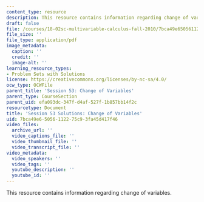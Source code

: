 ```yaml
---
content_type: resource
description: This resource contains information regarding change of variables.
draft: false
file: /courses/18-02sc-multivariable-calculus-fall-2010/7bca49e65056112275c93fa45d417f46_MIT18_02SC_pb_53_comb.pdf
file_size: ''
file_type: application/pdf
image_metadata:
  caption: ''
  credit: ''
  image-alt: ''
learning_resource_types:
- Problem Sets with Solutions
license: https://creativecommons.org/licenses/by-nc-sa/4.0/
ocw_type: OCWFile
parent_title: 'Session 53: Change of Variables'
parent_type: CourseSection
parent_uid: efa093dc-347f-d4af-527f-1b857bb14f2c
resourcetype: Document
title: 'Session 53 Solutions: Change of Variables'
uid: 7bca49e6-5056-1122-75c9-3fa45d417f46
video_files:
  archive_url: ''
  video_captions_file: ''
  video_thumbnail_file: ''
  video_transcript_file: ''
video_metadata:
  video_speakers: ''
  video_tags: ''
  youtube_description: ''
  youtube_id: ''
---
```

This resource contains information regarding change of variables.